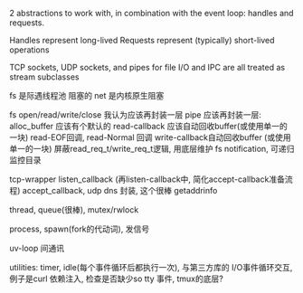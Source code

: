 2 abstractions to work with, in combination with the event loop: handles and requests.

Handles represent long-lived
Requests represent (typically) short-lived operations

TCP sockets, UDP sockets, and pipes for file I/O and IPC are all treated as stream subclasses

fs 是际遇线程池 阻塞的
net 是内核原生阻塞

fs open/read/write/close 我认为应该再封装一层
pipe 应该再封装一层:
    alloc_buffer  应该有个默认的
    read-callback 应该自动回收buffer(或使用单一的一块)
    read-EOF回调,
    read-Normal 回调
    write-callback自动回收buffer     (或使用单一的一块)
    屏蔽read_req_t/write_req_t逻辑, 用底层维护
fs notification, 可递归监控目录

tcp-wrapper
listen_callback (再listen-callback中, 简化accept-callback准备流程)
accept_callback,
udp
dns 封装, 这个很棒 getaddrinfo

thread, queue(很棒), mutex/rwlock

process, spawn(fork的代动词), 发信号

uv-loop 间通讯

utilities:
timer, idle(每个事件循环后都执行一次), 
与第三方库的 I/O事件循环交互, 例子是curl
依赖注入, 检查是否缺少so
tty 事件, tmux的底层?